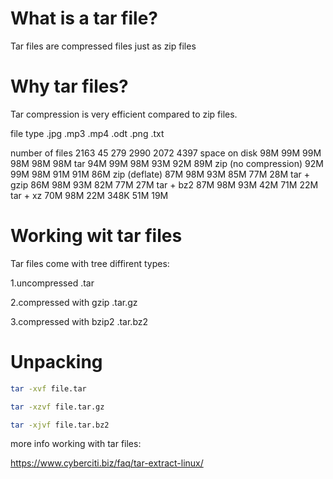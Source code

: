 # What is a tar file?
Tar files are compressed files
just as zip files

# Why tar files?

Tar compression is very efficient compared to zip files.

file type 		.jpg 	.mp3 	.mp4 	.odt 	.png 	.txt

number of files 	2163 	45 	279 	2990 	2072 	4397
space on disk 		98M 	99M 	99M 	98M 	98M 	98M
tar 			94M 	99M 	98M 	93M 	92M 	89M
zip (no compression) 	92M 	99M 	98M 	91M 	91M 	86M
zip (deflate) 		87M 	98M 	93M 	85M 	77M 	28M
tar + gzip 		86M 	98M 	93M 	82M 	77M 	27M
tar + bz2 		87M 	98M 	93M 	42M 	71M 	22M
tar + xz 		70M 	98M 	22M 	348K 	51M 	19M

# Working wit tar files

Tar files come with tree diffirent types:

1.uncompressed .tar

2.compressed with gzip .tar.gz

3.compressed with bzip2 .tar.bz2

# Unpacking
```bash
tar -xvf file.tar

tar -xzvf file.tar.gz

tar -xjvf file.tar.bz2
```
more info working with tar files:

https://www.cyberciti.biz/faq/tar-extract-linux/



